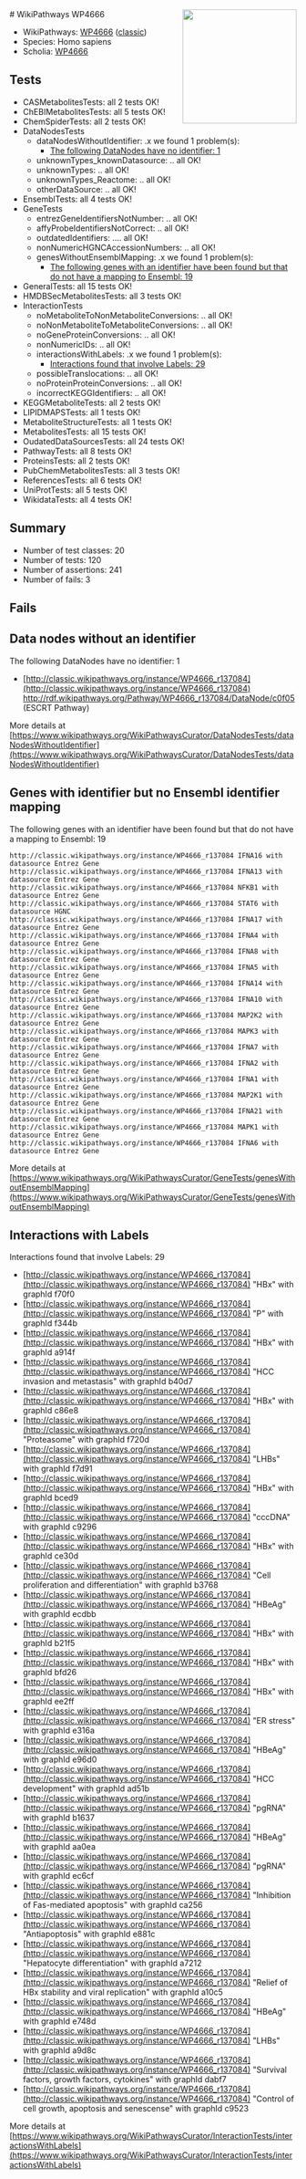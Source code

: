 <img style="float: right; width: 200px" src="https://upload.wikimedia.org/wikipedia/commons/thumb/8/83/Wplogo_with_text_500.png/640px-Wplogo_with_text_500.png" />
# WikiPathways WP4666

* WikiPathways: [WP4666](https://wikipathways.org/pathways/WP4666) ([classic](https://classic.wikipathways.org/instance/WP4666))
* Species: Homo sapiens
* Scholia: [WP4666](https://scholia.toolforge.org/wikipathways/WP4666)
## Tests
* CASMetabolitesTests: all 2 tests OK!
* ChEBIMetabolitesTests: all 5 tests OK!
* ChemSpiderTests: all 2 tests OK!
* DataNodesTests
    * dataNodesWithoutIdentifier: .x we found 1 problem(s):
        * [The following DataNodes have no identifier: 1](#d2d32fa0)
    * unknownTypes_knownDatasource: .. all OK!
    * unknownTypes: .. all OK!
    * unknownTypes_Reactome: .. all OK!
    * otherDataSource: .. all OK!
* EnsemblTests: all 4 tests OK!
* GeneTests
    * entrezGeneIdentifiersNotNumber: .. all OK!
    * affyProbeIdentifiersNotCorrect: .. all OK!
    * outdatedIdentifiers: .... all OK!
    * nonNumericHGNCAccessionNumbers: .. all OK!
    * genesWithoutEnsemblMapping: .x we found 1 problem(s):
        * [The following genes with an identifier have been found but that do not have a mapping to Ensembl: 19](#c4e54316)
* GeneralTests: all 15 tests OK!
* HMDBSecMetabolitesTests: all 3 tests OK!
* InteractionTests
    * noMetaboliteToNonMetaboliteConversions: .. all OK!
    * noNonMetaboliteToMetaboliteConversions: .. all OK!
    * noGeneProteinConversions: .. all OK!
    * nonNumericIDs: .. all OK!
    * interactionsWithLabels: .x we found 1 problem(s):
        * [Interactions found that involve Labels: 29](#fe97a8e0)
    * possibleTranslocations: .. all OK!
    * noProteinProteinConversions: .. all OK!
    * incorrectKEGGIdentifiers: .. all OK!
* KEGGMetaboliteTests: all 2 tests OK!
* LIPIDMAPSTests: all 1 tests OK!
* MetaboliteStructureTests: all 1 tests OK!
* MetabolitesTests: all 15 tests OK!
* OudatedDataSourcesTests: all 24 tests OK!
* PathwayTests: all 8 tests OK!
* ProteinsTests: all 2 tests OK!
* PubChemMetabolitesTests: all 3 tests OK!
* ReferencesTests: all 6 tests OK!
* UniProtTests: all 5 tests OK!
* WikidataTests: all 4 tests OK!


## Summary

* Number of test classes: 20
* Number of tests: 120
* Number of assertions: 241
* Number of fails: 3

## Fails

<a name="d2d32fa0" />

## Data nodes without an identifier

The following DataNodes have no identifier: 1

* [http://classic.wikipathways.org/instance/WP4666_r137084](http://classic.wikipathways.org/instance/WP4666_r137084) http://rdf.wikipathways.org/Pathway/WP4666_r137084/DataNode/c0f05 (ESCRT Pathway)


More details at [https://www.wikipathways.org/WikiPathwaysCurator/DataNodesTests/dataNodesWithoutIdentifier](https://www.wikipathways.org/WikiPathwaysCurator/DataNodesTests/dataNodesWithoutIdentifier)

<a name="c4e54316" />

## Genes with identifier but no Ensembl identifier mapping

The following genes with an identifier have been found but that do not have a mapping to Ensembl: 19
```
http://classic.wikipathways.org/instance/WP4666_r137084 IFNA16 with datasource Entrez Gene
http://classic.wikipathways.org/instance/WP4666_r137084 IFNA13 with datasource Entrez Gene
http://classic.wikipathways.org/instance/WP4666_r137084 NFKB1 with datasource Entrez Gene
http://classic.wikipathways.org/instance/WP4666_r137084 STAT6 with datasource HGNC
http://classic.wikipathways.org/instance/WP4666_r137084 IFNA17 with datasource Entrez Gene
http://classic.wikipathways.org/instance/WP4666_r137084 IFNA4 with datasource Entrez Gene
http://classic.wikipathways.org/instance/WP4666_r137084 IFNA8 with datasource Entrez Gene
http://classic.wikipathways.org/instance/WP4666_r137084 IFNA5 with datasource Entrez Gene
http://classic.wikipathways.org/instance/WP4666_r137084 IFNA14 with datasource Entrez Gene
http://classic.wikipathways.org/instance/WP4666_r137084 IFNA10 with datasource Entrez Gene
http://classic.wikipathways.org/instance/WP4666_r137084 MAP2K2 with datasource Entrez Gene
http://classic.wikipathways.org/instance/WP4666_r137084 MAPK3 with datasource Entrez Gene
http://classic.wikipathways.org/instance/WP4666_r137084 IFNA7 with datasource Entrez Gene
http://classic.wikipathways.org/instance/WP4666_r137084 IFNA2 with datasource Entrez Gene
http://classic.wikipathways.org/instance/WP4666_r137084 IFNA1 with datasource Entrez Gene
http://classic.wikipathways.org/instance/WP4666_r137084 MAP2K1 with datasource Entrez Gene
http://classic.wikipathways.org/instance/WP4666_r137084 IFNA21 with datasource Entrez Gene
http://classic.wikipathways.org/instance/WP4666_r137084 MAPK1 with datasource Entrez Gene
http://classic.wikipathways.org/instance/WP4666_r137084 IFNA6 with datasource Entrez Gene
```

More details at [https://www.wikipathways.org/WikiPathwaysCurator/GeneTests/genesWithoutEnsemblMapping](https://www.wikipathways.org/WikiPathwaysCurator/GeneTests/genesWithoutEnsemblMapping)

<a name="fe97a8e0" />

## Interactions with Labels

Interactions found that involve Labels: 29

* [http://classic.wikipathways.org/instance/WP4666_r137084](http://classic.wikipathways.org/instance/WP4666_r137084) "HBx" with graphId f70f0
* [http://classic.wikipathways.org/instance/WP4666_r137084](http://classic.wikipathways.org/instance/WP4666_r137084) "P" with graphId f344b
* [http://classic.wikipathways.org/instance/WP4666_r137084](http://classic.wikipathways.org/instance/WP4666_r137084) "HBx" with graphId a914f
* [http://classic.wikipathways.org/instance/WP4666_r137084](http://classic.wikipathways.org/instance/WP4666_r137084) "HCC invasion and metastasis" with graphId b40d7
* [http://classic.wikipathways.org/instance/WP4666_r137084](http://classic.wikipathways.org/instance/WP4666_r137084) "HBx" with graphId c86e8
* [http://classic.wikipathways.org/instance/WP4666_r137084](http://classic.wikipathways.org/instance/WP4666_r137084) "Proteasome" with graphId f720d
* [http://classic.wikipathways.org/instance/WP4666_r137084](http://classic.wikipathways.org/instance/WP4666_r137084) "LHBs" with graphId f7d91
* [http://classic.wikipathways.org/instance/WP4666_r137084](http://classic.wikipathways.org/instance/WP4666_r137084) "HBx" with graphId bced9
* [http://classic.wikipathways.org/instance/WP4666_r137084](http://classic.wikipathways.org/instance/WP4666_r137084) "cccDNA" with graphId c9296
* [http://classic.wikipathways.org/instance/WP4666_r137084](http://classic.wikipathways.org/instance/WP4666_r137084) "HBx" with graphId ce30d
* [http://classic.wikipathways.org/instance/WP4666_r137084](http://classic.wikipathways.org/instance/WP4666_r137084) "Cell proliferation
and differentiation" with graphId b3768
* [http://classic.wikipathways.org/instance/WP4666_r137084](http://classic.wikipathways.org/instance/WP4666_r137084) "HBeAg" with graphId ecdbb
* [http://classic.wikipathways.org/instance/WP4666_r137084](http://classic.wikipathways.org/instance/WP4666_r137084) "HBx" with graphId b21f5
* [http://classic.wikipathways.org/instance/WP4666_r137084](http://classic.wikipathways.org/instance/WP4666_r137084) "HBx" with graphId bfd26
* [http://classic.wikipathways.org/instance/WP4666_r137084](http://classic.wikipathways.org/instance/WP4666_r137084) "HBx" with graphId ee2ff
* [http://classic.wikipathways.org/instance/WP4666_r137084](http://classic.wikipathways.org/instance/WP4666_r137084) "ER stress" with graphId e316a
* [http://classic.wikipathways.org/instance/WP4666_r137084](http://classic.wikipathways.org/instance/WP4666_r137084) "HBeAg" with graphId e96d0
* [http://classic.wikipathways.org/instance/WP4666_r137084](http://classic.wikipathways.org/instance/WP4666_r137084) "HCC development" with graphId ad51b
* [http://classic.wikipathways.org/instance/WP4666_r137084](http://classic.wikipathways.org/instance/WP4666_r137084) "pgRNA" with graphId b1637
* [http://classic.wikipathways.org/instance/WP4666_r137084](http://classic.wikipathways.org/instance/WP4666_r137084) "HBeAg" with graphId aa0ea
* [http://classic.wikipathways.org/instance/WP4666_r137084](http://classic.wikipathways.org/instance/WP4666_r137084) "pgRNA" with graphId ec6cf
* [http://classic.wikipathways.org/instance/WP4666_r137084](http://classic.wikipathways.org/instance/WP4666_r137084) "Inhibition of 
Fas-mediated apoptosis" with graphId ca256
* [http://classic.wikipathways.org/instance/WP4666_r137084](http://classic.wikipathways.org/instance/WP4666_r137084) "Antiapoptosis" with graphId e881c
* [http://classic.wikipathways.org/instance/WP4666_r137084](http://classic.wikipathways.org/instance/WP4666_r137084) "Hepatocyte differentiation" with graphId a7212
* [http://classic.wikipathways.org/instance/WP4666_r137084](http://classic.wikipathways.org/instance/WP4666_r137084) "Relief of HBx stability
and viral replication" with graphId a10c5
* [http://classic.wikipathways.org/instance/WP4666_r137084](http://classic.wikipathways.org/instance/WP4666_r137084) "HBeAg" with graphId e748d
* [http://classic.wikipathways.org/instance/WP4666_r137084](http://classic.wikipathways.org/instance/WP4666_r137084) "LHBs" with graphId a9d8c
* [http://classic.wikipathways.org/instance/WP4666_r137084](http://classic.wikipathways.org/instance/WP4666_r137084) "Survival factors,
growth factors,
cytokines" with graphId dabf7
* [http://classic.wikipathways.org/instance/WP4666_r137084](http://classic.wikipathways.org/instance/WP4666_r137084) "Control of cell growth,
apoptosis and senescense" with graphId c9523


More details at [https://www.wikipathways.org/WikiPathwaysCurator/InteractionTests/interactionsWithLabels](https://www.wikipathways.org/WikiPathwaysCurator/InteractionTests/interactionsWithLabels)

